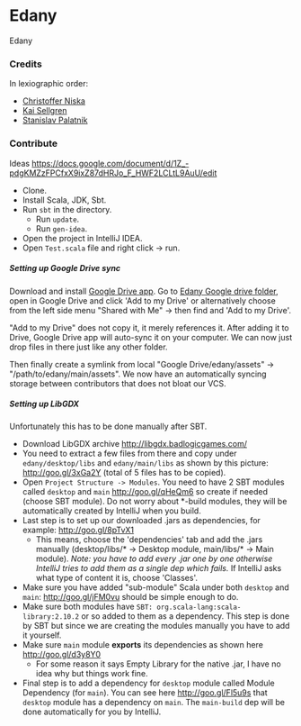 Edany
=====

Edany

### Credits

In lexiographic order:

* [Christoffer Niska](https://github.com/crisu83)
* [Kai Sellgren](https://github.com/kaisellgren)
* [Stanislav Palatnik](https://github.com/stanpalatnik)

### Contribute

Ideas https://docs.google.com/document/d/1Z_-pdgKMZzFPCfxX9ixZ87dHRJo_F_HWF2LCLtL9AuU/edit

* Clone.
* Install Scala, JDK, Sbt.
* Run `sbt` in the directory.
  * Run `update`.
  * Run `gen-idea`.
* Open the project in IntelliJ IDEA.
* Open `Test.scala` file and right click -> run.

##### Setting up Google Drive sync

Download and install <a href="https://tools.google.com/dlpage/drive/?hl=en">Google Drive app</a>. Go to [Edany Google drive folder](https://drive.google.com/folderview?id=0B-3-X85VysdNUlczNkNFZnZJc3c), open in Google Drive and click 'Add to my Drive' or alternatively choose from the left side menu "Shared with Me" -> then find and 'Add to my Drive'.

"Add to my Drive" does not copy it, it merely references it. After adding it to Drive, Google Drive app will auto-sync it on your computer. We can now just drop files in there just like any other folder.

Then finally create a symlink from local "Google Drive/edany/assets" -> "/path/to/edany/main/assets". We now have an automatically syncing storage between contributors that does not bloat our VCS.

##### Setting up LibGDX

Unfortunately this has to be done manually after SBT.

* Download LibGDX archive http://libgdx.badlogicgames.com/
* You need to extract a few files from there and copy under `edany/desktop/libs` and `edany/main/libs` as shown by this picture: http://goo.gl/3xGa2Y (total of 5 files has to be copied).
* Open `Project Structure -> Modules`. You need to have 2 SBT modules called `desktop` and `main` http://goo.gl/qHeQm6 so create if needed (choose SBT module). Do not worry about *-build modules, they will be automatically created by IntelliJ when you build.
* Last step is to set up our downloaded .jars as dependencies, for example: http://goo.gl/8pTvX1
  * This means, choose the 'dependencies' tab and add the .jars manually (desktop/libs/* -> Desktop module, main/libs/* -> Main module). *Note: you have to add every .jar one by one otherwise IntelliJ tries to add them as a single dep which fails.* If IntelliJ asks what type of content it is, choose 'Classes'.
* Make sure you have added "sub-module" Scala under both `desktop` and `main`: http://goo.gl/jFM0vu should be simple enough to do.
* Make sure both modules have `SBT: org.scala-lang:scala-library:2.10.2` or so added to them as a dependency. This step is done by SBT but since we are creating the modules manually you have to add it yourself.
* Make sure `main` module **exports** its dependencies as shown here http://goo.gl/d3y8Y0
  * For some reason it says Empty Library for the native .jar, I have no idea why but things work fine.
* Final step is to add a dependency for `desktop` module called Module Dependency (for `main`). You can see here http://goo.gl/Fl5u9s that `desktop` module has a dependency on `main`. The `main-build` dep will be done automatically for you by IntelliJ.
